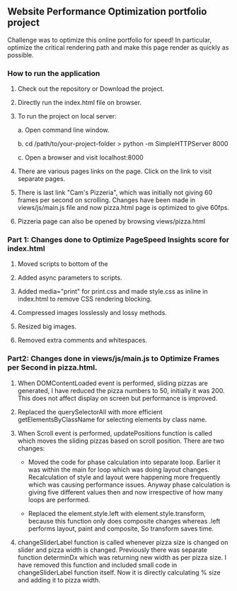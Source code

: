 
## Website Performance Optimization portfolio project

Challenge was to optimize this online portfolio for speed! In particular, optimize the critical rendering path and make this page render as quickly as possible.

### How to run the application

1.  Check out the repository or Download the project.

1.  Directly run the index.html file on browser.

1.  To run the project on local server:
    
     a.  Open command line window.

     b.  cd /path/to/your-project-folder > python -m SimpleHTTPServer 8000   

     c.  Open a browser and visit localhost:8000

1.  There are various pages links on the page. Click on the link to visit separate pages.

1.  There is last link "Cam's Pizzeria", which was initially not giving 60 frames per second on scrolling. Changes have been made in views/js/main.js file and now pizza.html page is optimized to give 60fps.

1.   Pizzeria page can also be opened by browsing views/pizza.html 

###  Part 1: Changes done to Optimize PageSpeed Insights score for index.html 

1.  Moved scripts to bottom of the <body>

1.  Added async parameters to scripts.

1.  Added media="print" for print.css and made style.css as inline in index.html to remove CSS rendering blocking.

1.  Compressed images losslessly and lossy methods.

1.  Resized big images.

1. Removed extra comments and whitespaces.  

### Part2: Changes done in views/js/main.js to Optimize Frames per Second in pizza.html.

1.  When DOMContentLoaded event is performed, sliding pizzas are generated, I have reduced the pizza numbers to 50, initially it was 200. This does not affect display on screen but performance is improved.

1.  Replaced the querySelectorAll with more efficient getElementsByClassName for selecting elements by class name.

1.  When Scroll event is performed, updatePositions function is called which moves the sliding pizzas based on scroll position. There are two changes:

    *  Moved the code for phase calculation into separate loop. Earlier it was within the main for loop which was doing layout changes. Recalculation of style and layout were happening more frequently which was causing performance issues. Anyway phase calculation is giving five different values then and now irrespective of how many loops are performed.

    *  Replaced the element.style.left with element.style.transform, because this function only does composite changes whereas .left performs layout, paint and composite, So transform saves time.

1.  changeSliderLabel function is called whenever pizza size is changed on slider and pizza width is changed. Previously there was separate function determinDx  which was returning new width as per pizza size. I have removed this function and included small code in changeSliderLabel function itself. Now it is directly calculating % size and adding it to pizza width. 

